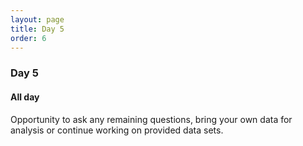 ```yaml
---
layout: page
title: Day 5
order: 6
---
```


### Day 5

#### All day

Opportunity to ask any remaining questions, bring your own data for analysis or continue working on provided data sets.


